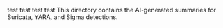 test test test test This directory contains the AI-generated summaries for Suricata, YARA, and Sigma detections.